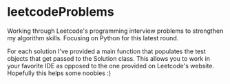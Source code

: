 # leetcodeProblems

Working through Leetcode's programming interview problems to strengthen my algorithm skills. Focusing on Python for this latest round.

For each solution I've provided a main function that populates the test objects that get passed to the Solution class. This allows you to work in your favorite IDE as opposed to the one provided on Leetcode's website.  Hopefully this helps some noobies :)
